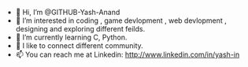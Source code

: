 - 👋 Hi, I’m @GITHUB-Yash-Anand
- 👀 I’m interested in coding , game devlopment , web devlopment , designing and exploring different feilds.
- 🌱 I’m currently learning C, Python.
- 💞️ I like to connect different community.
- 📫 You can reach me at Linkedin: http://www.linkedin.com/in/yash-in
<!---
GITHUB-Yash-Anand/GITHUB-Yash-Anand is a ✨ special ✨ repository because its `README.md` (this file) appears on your GitHub profile.
You can click the Preview link to take a look at your changes.
--->
